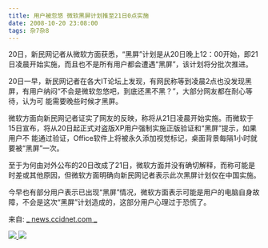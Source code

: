 ```yaml
---
title: 用户被忽悠 微软黑屏计划推至21日0点实施
date: 2008-10-20 23:08:00
tags: 杂7杂8
---
```

20日，新民网记者从微软方面获悉，“黑屏”计划是从20日晚上12：00开始，即21日凌晨开始实施，而且也不是所有用户都会遭遇“黑屏”，该计划将分批次推进。

20日一早，新民网记者在各大IT论坛上发现，有网民称等到凌晨2点也没发现黑屏，有用户纳闷“不会是微软忽悠吧，到底还黑不黑？”，大部分网友都在耐心等待，认为可
能需要晚些时候才黑屏。

微软方面向新民网记者证实了网友的反映，称将从21日凌晨开始实施。而微软于15日宣布，将从20日起正式对盗版XP用户强制实施正版验证和“黑屏”提示，如果用户不
能通过验证，Office软件上将被永久添加视觉标记，桌面背景每隔1小时就要被“黑屏”一次。

至于为何由对外公布的20日改成了21日，微软方面并没有确切解释，而称可能是时差或其他原因，但微软方面明确向新民网记者表示此次黑屏计划仅在中国实施。

今早也有部分用户表示已出现“黑屏”情况，微软方面表示可能是用户的电脑自身故障，不会是这次“黑屏”计划造成的，这部分用户心理过于恐慌了。

来自: [ _ news.ccidnet.com  _
](http://news.ccidnet.com/art/1032/20081020/1594797_1.html)



[ ![](https://profile.csdnimg.cn/5/2/5/3_cuipengfei1)
![](https://g.csdnimg.cn/static/user-reg-year/1x/11.png)
](https://blog.csdn.net/cuipengfei1)





